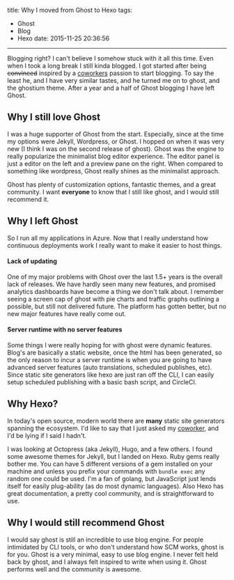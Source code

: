 title: Why I moved from Ghost to Hexo
tags:
  - Ghost
  - Blog
  - Hexo
date: 2015-11-25 20:36:56
---


Blogging right? I can't believe I somehow stuck with it all this time. Even when I took a long break I still kinda blogged. I got started after being ~~convinced~~ inspired by a [coworkers](http://blog.normmaclennan.com) passion to start blogging. To say the least he, and I have very similar tastes, and he turned me on to ghost, and the ghostium theme. After a year and a half of Ghost blogging I have left Ghost.
<!-- more -->
## Why I still love Ghost

I was a huge supporter of Ghost from the start. Especially, since at the time my options were Jekyll, Wordpress, or Ghost. I hopped on when it was very new (I think I was on the second release of ghost). Ghost was the engine to really popularize the minimalist blog editor experience. The editor panel is just a editor on the left and a preview pane on the right. When compared to something like wordpress, Ghost really shines as the minimalist approach.

Ghost has plenty of customization options, fantastic themes, and a great community. I want **everyone** to know that I still like ghost, and I would still recommend it.

## Why I left Ghost

So I run all my applications in Azure. Now that I really understand how continuous deployments work I really want to make it easier to host things.

#### Lack of updating

One of my major problems with Ghost over the last 1.5+ years is the overall lack of releases. We have hardly seen many new features, and promised analytics dashboards have become a thing we don't talk about. I remember seeing a screen cap of ghost with pie charts and traffic graphs outlining a possible, but still not delivered future. The platform has gotten better, but no new major features have really come out.

#### Server runtime with no server features

Some things I were really hoping for with ghost were dynamic features. Blog's are basically a static website, once the html has been generated, so the only reason to incur a server runtime is when you are going to have advanced server features (auto translations, scheduled publishes, etc). Since static site generators like hexo are just ran off the CLI, I can easily setup scheduled publishing with a basic bash script, and CircleCI.

## Why Hexo?

In today's open source, modern world there are **many** static site generators spanning the ecosystem. I'd like to say that I just asked my [coworker](https://blog.normmaclennan.com), and I'd be lying if I said I hadn't.

I was looking at Octopress (aka Jekyll), Hugo, and a few others. I found some awesome themes for Jekyll, but I landed on Hexo. Ruby gems really bother me. You can have 5 different versions of a gem installed on your machine and unless you prefix your commands with `bundle exec` any random one could be used. I'm a fan of golang, but JavaScript just lends itself for easily plug-ability (as do most dynamic languages). Also Hexo has great documentation, a pretty cool community, and is straightforward to use.

## Why I would still recommend Ghost

I would say ghost is still an incredible to use blog engine. For people intimidated by CLI tools, or who don't understand how SCM works, ghost is for you. Ghost is a very minimal, easy to use blog engine. I never felt held back by ghost, and I always felt inspired to write when using it. Ghost performs well and the community is awesome.
